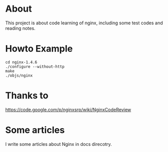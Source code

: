 # About

This project is about code learning of nginx, including some test codes and reading notes.

# Howto Example

```
cd nginx-1.4.6
./configure --without-http
make
./objs/nginx
```

# Thanks to

https://code.google.com/p/nginxsrp/wiki/NginxCodeReview

# Some articles

I write some articles about Nginx in docs direcotry.
